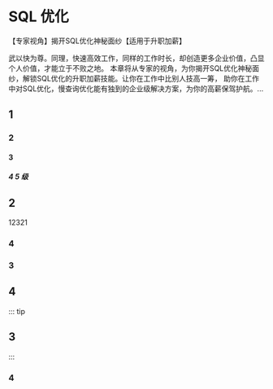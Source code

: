 # SQL 优化
【专家视角】揭开SQL优化神秘面纱【适用于升职加薪】

武以快为尊。同理，快速高效工作，同样的工作时长，却创造更多企业价值，凸显个人价值，才能立于不败之地。 
本章将从专家的视角，为你揭开SQL优化神秘面纱，解锁SQL优化的升职加薪技能。让你在工作中比别人技高一筹，
助你在工作中对SQL优化，慢查询优化能有独到的企业级解决方案，为你的高薪保驾护航。...
## 1
### 2
#### 3
##### 4 5 级
## 2
12321
### 4
### 3
## 4

::: tip
## 3
:::

### 4
